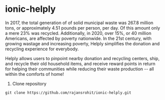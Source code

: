 # ionic-helply
In 2017, the total generation of of solid municipal waste was 267.8 million tons, or approximately 4.51 pounds per person, per day. Of this amount only a mere 23% was recycled. Additionally, in 2020, over 15%, or 40 million Americans, are affected by poverty nationwide. In the 21st century, with growing wastage and increasing poverty, Helply simplifies the donation and recycling experience for everybody.

Helply allows users to pinpoint nearby donation and recycling centers, ship, and recycle their old household items, and receive reward points in return for helping their communities while reducing their waste production -- all within the comforts of home!

1. Clone repository

```
git clone https://github.com/rajansrohit/ionic-helply.git
```
